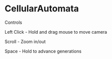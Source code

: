 # CellularAutomata

Controls

Left Click - Hold and drag mouse to move camera

Scroll - Zoom in/out

Space - Hold to advance generations